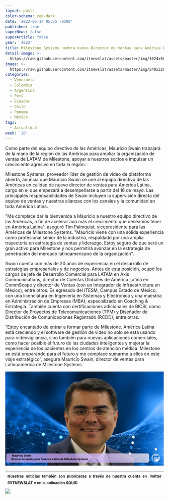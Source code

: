 ```yaml
---
layout: posts
color-schema: red-dark
date: '2022-05-17 05:55 -0500'
published: true
superNews: false
superArticle: false
year: '2022'
title: Milestone Systems nombra nuevo Director de ventas para América Latina
detail-image: >-
  https://raw.githubusercontent.com/itnewslat/assets/master/img/1024x680/Mauricio-Swain-g.jpg
image: >-
  https://raw.githubusercontent.com/itnewslat/assets/master/img/540x320/Mauricio-Swain-p.jpg
categories:
  - Venezuela
  - Colombia
  - Argentina
  - Perú
  - Ecuador
  - Chile
  - Panama
  - Mexico
tags:
  - Actualidad
week: '20'
---
```

Como parte del equipo directivo de las Américas, Mauricio Swain trabajará de la mano de la región de las Américas para ampliar la organización de ventas de LATAM de Milestone, apoyar a nuestros socios e impulsar un crecimiento agresivo en toda la región.

Milestone Systems, proveedor líder de gestión de video de plataforma abierta, anuncia que Mauricio Swain se une al equipo directivo de las Américas en calidad de nuevo director de ventas para América Latina, cargo en el que empezará a desempeñarse a partir del 16 de mayo. Las principales responsabilidades de Swain incluyen la supervisión directa del equipo de ventas y nuestras alianzas con los canales y la comunidad en toda América Latina.

"Me complace dar la bienvenida a Mauricio a nuestro equipo directivo de las Américas, a fin de acelerar aún más el crecimiento que deseamos tener en América Latina", aseguró Tim Palmquist, vicepresidente para las Américas de Milestone Systems. "Mauricio viene con una sólida experiencia como profesional sénior de la industria, respaldado por una amplia trayectoria en estrategia de ventas y liderazgo. Estoy seguro de que será un gran activo para Milestone y nos permitirá avanzar en la estrategia de penetración del mercado latinoamericano de la organización".

Swain cuenta con más de 20 años de experiencia en el desarrollo de estrategias empresariales y de negocios. Antes de esta posición, ocupó los cargos de jefe de Desarrollo Comercial para LATAM en Axis Communications, director de Cuentas Globales de América Latina en CommScope y director de Ventas (con un Integrador de Infraestructura en México), entre otros. Es egresado del ITESM, Campus Estado de México, con una licenciatura en Ingeniería en Sistemas y Electrónica y una maestría en Administración de Empresas (MBA), especializado en Coaching & Estrategia. También cuenta con certificaciones adicionales de BICSI, como Director de Proyectos de Telecomunicaciones (TPM) y Diseñador de Distribución de Comunicaciones Registrado (RCDD), entre otras.

“Estoy encantado de entrar a formar parte de Milestone. América Latina está creciendo y el software de gestión de video no solo se está usando para videovigilancia, sino también para nuevas aplicaciones comerciales, como hacer posible el futuro de las ciudades inteligentes y mejorar la experiencia de los pacientes en los centros de atención médica. Milestone se está preparando para el futuro y me complace sumarme a ellos en este viaje estratégico”, asegura Mauricio Swain, director de ventas para Latinoamérica de Milestone Systems.

![](https://raw.githubusercontent.com/itnewslat/assets/master/img/540x320/Mauricio-Swain-p.jpg)

<table style="height: 42px;" width="569">
<tbody>
<tr>
<td style="text-align: justify;"><sub><strong>Nuestras noticias también son publicadas a través de nuestra cuenta en Twitter <a href="https://twitter.com/itnewslat?lang=es">@ITNEWSLAT</a> y en la aplicación <a href="https://squidapp.co/en/">SQUID</a></strong></sub></td>
</tr>
</tbody>
</table>

<img src="https://tracker.metricool.com/c3po.jpg?hash=56f88a41e39ab42c063cc51676587a04"/>